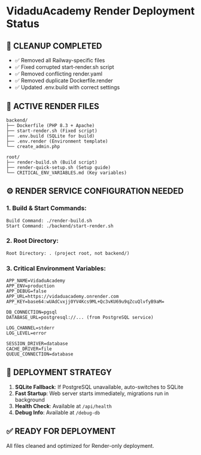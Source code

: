 # VidaduAcademy Render Deployment Status

## 🧹 CLEANUP COMPLETED
- ✅ Removed all Railway-specific files
- ✅ Fixed corrupted start-render.sh script  
- ✅ Removed conflicting render.yaml
- ✅ Removed duplicate Dockerfile.render
- ✅ Updated .env.build with correct settings

## 📂 ACTIVE RENDER FILES
```
backend/
├── Dockerfile (PHP 8.3 + Apache)
├── start-render.sh (Fixed script)
├── .env.build (SQLite for build)
├── .env.render (Environment template)
└── create_admin.php

root/
├── render-build.sh (Build script)  
├── render-quick-setup.sh (Setup guide)
└── CRITICAL_ENV_VARIABLES.md (Key variables)
```

## ⚙️ RENDER SERVICE CONFIGURATION NEEDED

### 1. Build & Start Commands:
```
Build Command: ./render-build.sh
Start Command: ./backend/start-render.sh
```

### 2. Root Directory:
```
Root Directory: . (project root, not backend/)
```

### 3. Critical Environment Variables:
```
APP_NAME=VidaduAcademy
APP_ENV=production
APP_DEBUG=false
APP_URL=https://vidaduacademy.onrender.com
APP_KEY=base64:wUAdCvxjj0YV4Kcs9ML+Qc3vKU69u9qZcuQlvfyB9aM=

DB_CONNECTION=pgsql
DATABASE_URL=postgresql://... (from PostgreSQL service)

LOG_CHANNEL=stderr
LOG_LEVEL=error

SESSION_DRIVER=database
CACHE_DRIVER=file
QUEUE_CONNECTION=database
```

## 🔄 DEPLOYMENT STRATEGY
1. **SQLite Fallback**: If PostgreSQL unavailable, auto-switches to SQLite
2. **Fast Startup**: Web server starts immediately, migrations run in background
3. **Health Check**: Available at `/api/health`
4. **Debug Info**: Available at `/debug-db`

## ✅ READY FOR DEPLOYMENT
All files cleaned and optimized for Render-only deployment.
